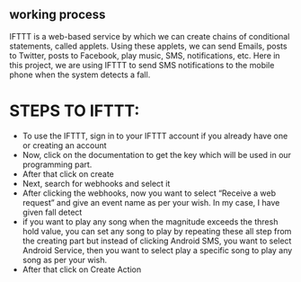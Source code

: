 ## working process
IFTTT is a web-based service by which we can create chains of conditional
statements, called applets. Using these applets, we can send Emails, posts to
Twitter, posts to Facebook, play music, SMS, notifications, etc. Here in this
project, we are using IFTTT to send SMS notifications to the mobile phone
when the system detects a fall.
# STEPS TO IFTTT:
- To use the IFTTT, sign in to your IFTTT account if you already have one or creating an account
- Now, click on the documentation to get the key which will be used in our programming part.
- After that click on create 
- Next, search for webhooks and select it
- After clicking the webhooks, now you want to select “Receive a web request” and give an event name as per your wish. In my case, I have given fall detect
- if you want to play any song when the magnitude exceeds the thresh hold value, you can set any song to play by repeating these all step from the
creating part but instead of clicking Android SMS, you want to select
Android Service, then you want to select play a specific song to play any
song as per your wish.
- After that click on Create Action

